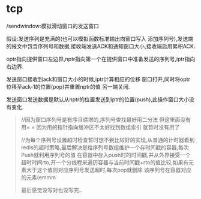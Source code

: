 # tcp
/sendwindow:模拟滑动窗口的发送窗口

假设:发送序列是充满的(也可以模拟函数标准输出向窗口写入 添加序列号),发送端的报文中包含序列号和数据,接收端发送ACK和通知窗口大小,接收端启用累积ACK.

optr指向提供窗口左边界,nptr指向第一个在提供窗口中准备发送的序列号,iptr指向右边界.

发送窗口接收到ack和窗口大小的时候,iptr计算相应的位移 窗口打开,同时将optr位移至ack-1的位置(pop)并重置nptr的值 另一端关闭.

发送窗口发送数据是默认从nptr的位置发送到iptr的位置(push),此操作窗口大小没有变化.

> //因为窗口序列号是有序且递增的,序列号查找最好用二分法 但这里面没有用= = 因为用的指针指向缓冲区不太好找到数组索引 就暂时没有用了
> 
> //为每个序列号设置超时检查暂时想不到比较好的实现,从普通的计时器看到redis的超时策略,最后解决是给序列号数组维护一个存时间戳的容器,每次Push就利用序列号的值
> 在容器中存入push时的时间戳,并从外界接受一个超时时间rto,开一个分线程来遍历容器与当前时间戳+rto的值比较,如果有元素大于这个值则对应序列号发送超时,每次pop就删除
> 该序列号在容器对应的元素(emmm
>
> 最后感觉没写对也没写完..
